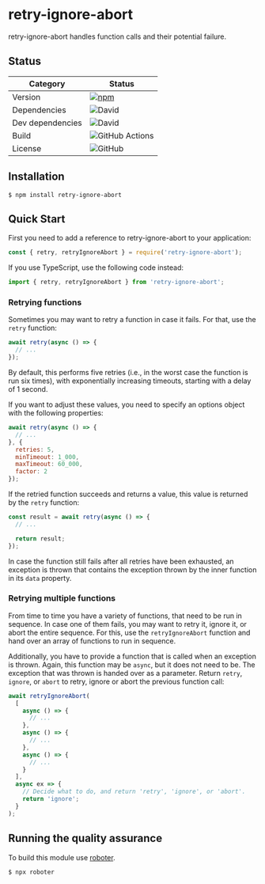 # retry-ignore-abort

retry-ignore-abort handles function calls and their potential failure.

## Status

| Category         | Status                                                                                                          |
| ---------------- | --------------------------------------------------------------------------------------------------------------- |
| Version          | [![npm](https://img.shields.io/npm/v/retry-ignore-abort)](https://www.npmjs.com/package/retry-ignore-abort)     |
| Dependencies     | ![David](https://img.shields.io/david/thenativeweb/retry-ignore-abort)                                          |
| Dev dependencies | ![David](https://img.shields.io/david/dev/thenativeweb/retry-ignore-abort)                                      |
| Build            | ![GitHub Actions](https://github.com/thenativeweb/retry-ignore-abort/workflows/Release/badge.svg?branch=master) |
| License          | ![GitHub](https://img.shields.io/github/license/thenativeweb/retry-ignore-abort)                                |

## Installation

```shell
$ npm install retry-ignore-abort
```

## Quick Start

First you need to add a reference to retry-ignore-abort to your application:

```javascript
const { retry, retryIgnoreAbort } = require('retry-ignore-abort');
```

If you use TypeScript, use the following code instead:

```typescript
import { retry, retryIgnoreAbort } from 'retry-ignore-abort';
```

### Retrying functions

Sometimes you may want to retry a function in case it fails. For that, use the `retry` function:

```javascript
await retry(async () => {
  // ...
});
```

By default, this performs five retries (i.e., in the worst case the function is run six times), with exponentially increasing timeouts, starting with a delay of 1 second.

If you want to adjust these values, you need to specify an options object with the following properties:

```javascript
await retry(async () => {
  // ...
}, {
  retries: 5,
  minTimeout: 1_000,
  maxTimeout: 60_000,
  factor: 2
});
```

If the retried function succeeds and returns a value, this value is returned by the `retry` function:

```javascript
const result = await retry(async () => {
  // ...

  return result;
});
```

In case the function still fails after all retries have been exhausted, an exception is thrown that contains the exception thrown by the inner function in its `data` property.

### Retrying multiple functions

From time to time you have a variety of functions, that need to be run in sequence. In case one of them fails, you may want to retry it, ignore it, or abort the entire sequence. For this, use the `retryIgnoreAbort` function and hand over an array of functions to run in sequence.

Additionally, you have to provide a function that is called when an exception is thrown. Again, this function may be `async`, but it does not need to be. The exception that was thrown is handed over as a parameter. Return `retry`, `ignore`, or `abort` to retry, ignore or abort the previous function call:

```javascript
await retryIgnoreAbort(
  [
    async () => {
      // ...
    },
    async () => {
      // ...
    },
    async () => {
      // ...
    }
  ],
  async ex => {
    // Decide what to do, and return 'retry', 'ignore', or 'abort'.
    return 'ignore';
  }
);
```

## Running the quality assurance

To build this module use [roboter](https://www.npmjs.com/package/roboter).

```shell
$ npx roboter
```
